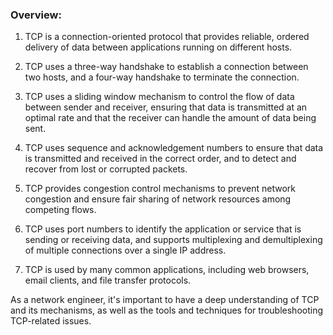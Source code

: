 ### Overview:
1. TCP is a connection-oriented protocol that provides reliable, ordered delivery of data between applications running on different hosts.

2. TCP uses a three-way handshake to establish a connection between two hosts, and a four-way handshake to terminate the connection. 

3. TCP uses a sliding window mechanism to control the flow of data between sender and receiver, ensuring that data is transmitted at an optimal rate and that the receiver can handle the amount of data being sent. 

4. TCP uses sequence and acknowledgement numbers to ensure that data is transmitted and received in the correct order, and to detect and recover from lost or corrupted packets. 

5. TCP provides congestion control mechanisms to prevent network congestion and ensure fair sharing of network resources among competing flows. 

6. TCP uses port numbers to identify the application or service that is sending or receiving data, and supports multiplexing and demultiplexing of multiple connections over a single IP address. 

7. TCP is used by many common applications, including web browsers, email clients, and file transfer protocols. 

As a network engineer, it's important to have a deep understanding of TCP and its mechanisms, as well as the tools and techniques for troubleshooting TCP-related issues.